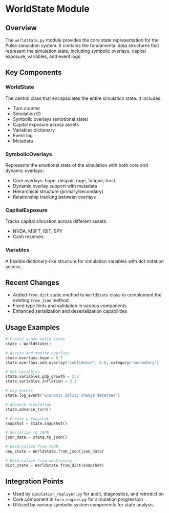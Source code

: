 # WorldState Module

## Overview

The `worldstate.py` module provides the core state representation for the Pulse simulation system. It contains the fundamental data structures that represent the simulation state, including symbolic overlays, capital exposure, variables, and event logs.

## Key Components

### WorldState

The central class that encapsulates the entire simulation state. It includes:

- Turn counter
- Simulation ID
- Symbolic overlays (emotional state)
- Capital exposure across assets
- Variables dictionary
- Event log
- Metadata

### SymbolicOverlays

Represents the emotional state of the simulation with both core and dynamic overlays:

- Core overlays: hope, despair, rage, fatigue, trust
- Dynamic overlay support with metadata
- Hierarchical structure (primary/secondary)
- Relationship tracking between overlays

### CapitalExposure

Tracks capital allocation across different assets:

- NVDA, MSFT, IBIT, SPY
- Cash reserves

### Variables

A flexible dictionary-like structure for simulation variables with dot notation access.

## Recent Changes

- Added `from_dict` static method to `WorldState` class to complement the existing `from_json` method
- Fixed type hints and validation in various components
- Enhanced serialization and deserialization capabilities

## Usage Examples

```python
# Create a new world state
state = WorldState()

# Access and modify overlays
state.overlays.hope = 0.7
state.overlays.add_overlay("confidence", 0.8, category="secondary")

# Set variables
state.variables.gdp_growth = 2.5
state.variables.inflation = 3.1

# Log events
state.log_event("Economic policy change detected")

# Advance simulation
state.advance_turn()

# Create a snapshot
snapshot = state.snapshot()

# Serialize to JSON
json_data = state.to_json()

# Deserialize from JSON
new_state = WorldState.from_json(json_data)

# Deserialize from dictionary
dict_state = WorldState.from_dict(snapshot)
```

## Integration Points

- Used by `simulation_replayer.py` for audit, diagnostics, and retrodiction
- Core component in `turn_engine.py` for simulation progression
- Utilized by various symbolic system components for state analysis